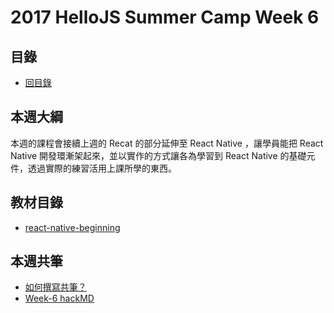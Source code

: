 # 2017 HelloJS Summer Camp Week 6

## 目錄
- [回目錄](../)

## 本週大綱
本週的課程會接續上週的 Recat 的部分延伸至 React Native ，讓學員能把 React Native 開發環漸架起來，並以實作的方式讓各為學習到 React Native 的基礎元件，透過實際的練習活用上課所學的東西。

## 教材目錄
- [react-native-beginning](https://hellojs-tw.github.io/react-native-beginning/)

## 本週共筆
- [如何撰寫共筆？](../NOTEPAD.md)
- [Week-6 hackMD](https://hackmd.io/s/Skoi_ecVb)

